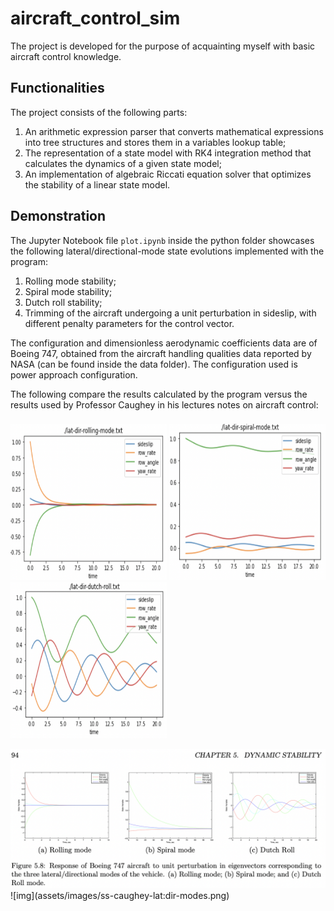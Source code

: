 # aircraft_control_sim

 The project is developed for the purpose of acquainting myself with basic aircraft control knowledge.
 
 ## Functionalities
 
 The project consists of the following parts:
 1. An arithmetic expression parser that converts mathematical expressions into tree structures and stores them in a variables lookup table;
 2. The representation of a state model with RK4 integration method that calculates the dynamics of a given state model;
 3. An implementation of algebraic Riccati equation solver that optimizes the stability of a linear state model.

## Demonstration

The Jupyter Notebook file `plot.ipynb` inside the python folder showcases the following lateral/directional-mode state evolutions implemented with the program:
1. Rolling mode stability;
2. Spiral mode stability;
3. Dutch roll stability;
4. Trimming of the aircraft undergoing a unit perturbation in sideslip, with different penalty parameters for the control vector.

The configuration and dimensionless aerodynamic coefficients data are of Boeing 747, obtained from the aircraft handling qualities data reported by NASA (can be found inside the data folder). The configuration used is power approach configuration.

The following compare the results calculated by the program versus the results used by Professor Caughey in his lectures notes on aircraft control:

###
<p float="left">
 <img src="https://github.com/liu550/aircraft_control_sim/blob/main/assets/images/ss-rolling-mode.png" width="250" height="250">
 <img src="https://github.com/liu550/aircraft_control_sim/blob/main/assets/images/ss-spiral-mode.png" width="250" height="250">
 <img src="https://github.com/liu550/aircraft_control_sim/blob/main/assets/images/ss-dutch-roll.png" width="250" height="250">
</p>
<img src="https://github.com/liu550/aircraft_control_sim/blob/main/assets/images/ss-caughey-lat:dir-modes.png">
![img](assets/images/ss-caughey-lat:dir-modes.png)

